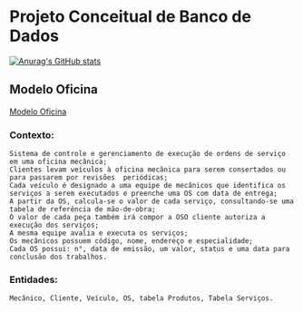 # Projeto Conceitual de Banco de Dados
[![Anurag's GitHub stats](https://github-readme-stats.vercel.app/api?username=Gustavo-H-Martins)](https://github.com/Gustavo-H-Martins)
## Modelo Oficina
[Modelo Oficina](https://github.com/Gustavo-H-Martins/Projeto-Conceitual-de-Banco-de-Dados/blob/main/4-OFICINA%20MEC%C3%82NICA/4-OFICINA%20MEC%C3%82NICA.png)
### Contexto:
    Sistema de controle e gerenciamento de execução de ordens de serviço em uma oficina mecânica;
    Clientes levam veículos à oficina mecânica para serem consertados ou para passarem por revisões  periódicas;
    Cada veículo é designado a uma equipe de mecânicos que identifica os serviços a serem executados e preenche uma OS com data de entrega;
    A partir da OS, calcula-se o valor de cada serviço, consultando-se uma tabela de referência de mão-de-obra;
    O valor de cada peça também irá compor a OSO cliente autoriza a execução dos serviços;
    A mesma equipe avalia e executa os serviços;
    Os mecânicos possuem código, nome, endereço e especialidade;
    Cada OS possui: n°, data de emissão, um valor, status e uma data para conclusão dos trabalhos.
    
### Entidades:
    Mecânico, Cliente, Veículo, OS, tabela Produtos, Tabela Serviços.
